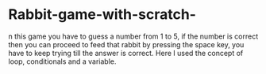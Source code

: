 # Rabbit-game-with-scratch-
n this game you have to guess a number from 1 to 5, if the number is correct then you can proceed to feed that rabbit by pressing the space key, you have to keep trying till the answer is correct.  Here I used the concept of loop, conditionals and a variable.
